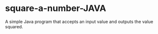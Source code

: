 # square-a-number-JAVA
A simple Java program that accepts an input value and outputs the value squared.
